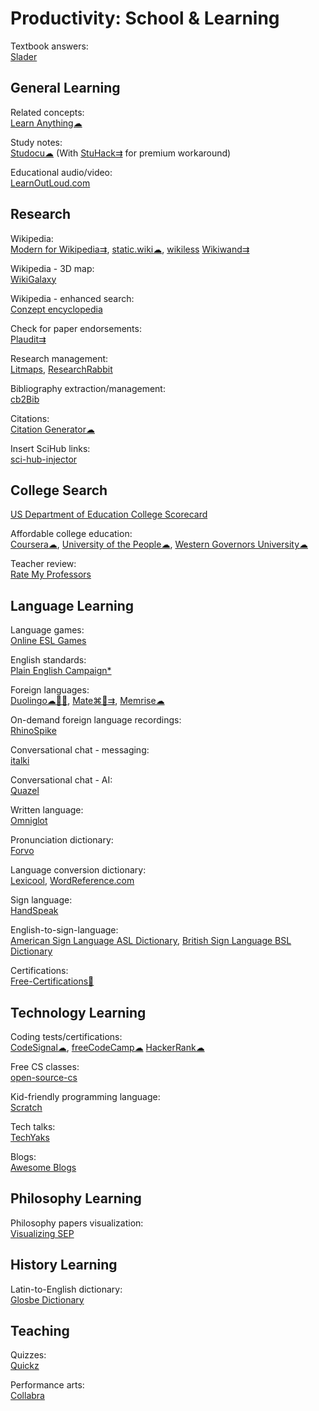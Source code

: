 # Productivity: School & Learning

Textbook answers:  
[Slader](https://www.slader.com/)

## General Learning

Related concepts:  
[Learn Anything☁](https://learn-anything.xyz/)

Study notes:  
[Studocu☁](https://www.studocu.com/) (With [StuHack⇉](https://github.com/isanchop/stuhack) for premium workaround)

Educational audio/video:  
[LearnOutLoud.com](https://www.learnoutloud.com/)

## Research

Wikipedia:  
[Modern for Wikipedia⇉](https://www.modernwiki.app/),
[static.wiki☁](http://static.wiki/),
[wikiless](https://github.com/Metastem/wikiless)
[Wikiwand⇉](https://www.wikiwand.com/)

Wikipedia - 3D map:  
[WikiGalaxy](https://wiki.polyfra.me/)

Wikipedia - enhanced search:  
[Conzept encyclopedia](https://conze.pt/explore?l=en&d=wikipedia,wikidata#)

Check for paper endorsements:  
[Plaudit⇉](https://plaudit.pub/)

Research management:  
[Litmaps](https://www.litmaps.com/),
[ResearchRabbit](https://www.researchrabbit.ai/)

Bibliography extraction/management:  
[cb2Bib](https://www.molspaces.com/cb2bib/)

Citations:  
[Citation Generator☁](https://www.citationgenerator.com/)

Insert SciHub links:  
[sci-hub-injector](https://github.com/justjosias/sci-hub-injector)

## College Search

[US Department of Education College Scorecard](https://collegescorecard.ed.gov/)

Affordable college education:  
[Coursera☁](https://www.coursera.org/),
[University of the People☁](https://www.uopeople.edu/),
[Western Governors University☁](https://www.wgu.edu/)

Teacher review:  
[Rate My Professors](https://www.ratemyprofessors.com/)

## Language Learning

Language games:  
[Online ESL Games](https://www.gamestolearnenglish.com/)

English standards:  
[Plain English Campaign*](https://www.plainenglish.co.uk/)

Foreign languages:  
[Duolingo☁🍎🤖](https://www.duolingo.com/),
[Mate⌘🍎⇉](https://gikken.co/mate-translate/),
[Memrise☁](https://www.memrise.com/)

On-demand foreign language recordings:  
[RhinoSpike](https://rhinospike.com/)

Conversational chat - messaging:  
[italki](https://www.italki.com/)

Conversational chat - AI:  
[Quazel](https://www.quazel.com/)

Written language:  
[Omniglot](https://www.omniglot.com/index.htm)

Pronunciation dictionary:  
[Forvo](https://forvo.com/)

Language conversion dictionary:  
[Lexicool](https://www.lexicool.com/),
[WordReference.com](https://www.wordreference.com/)

Sign language:  
[HandSpeak](https://www.handspeak.com/)

English-to-sign-language:  
[American Sign Language ASL Dictionary](https://www.signasl.org/),
[British Sign Language BSL Dictionary](https://www.signbsl.com/)

Certifications:  
[Free-Certifications💩](https://github.com/cloudcommunity/Free-Certifications)


## Technology Learning

Coding tests/certifications:  
[CodeSignal☁](https://codesignal.com/),
[freeCodeCamp☁](https://www.freecodecamp.org/)
[HackerRank☁](https://www.hackerrank.com/)

Free CS classes:  
[open-source-cs](https://github.com/ForrestKnight/open-source-cs)

Kid-friendly programming language:  
[Scratch](https://scratch.mit.edu/)

Tech talks:  
[TechYaks](https://techyaks.com/)

Blogs:  
[Awesome Blogs](https://github.com/learn-anything/blogs💩)

## Philosophy Learning

Philosophy papers visualization:  
[Visualizing SEP](https://www.visualizingsep.com/#)

## History Learning

Latin-to-English dictionary:  
[Glosbe Dictionary](https://glosbe.com/)

## Teaching

Quizzes:  
[Quickz](https://quickz.org/)

Performance arts:  
[Collabra](https://www.collabramusic.com/)
